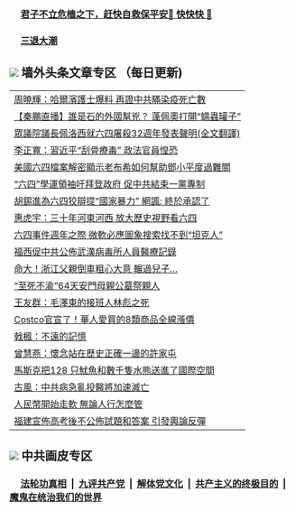 
 ### &nbsp;&nbsp;&nbsp;&nbsp; [君子不立危樯之下，赶快自救保平安🍎 快快快 📩](https://github.com/pwgy/td/blob/master/README.md)

 ### &nbsp;&nbsp;&nbsp;&nbsp; [三退大潮](https://ww3.xkide.work/?key=zuuelqyfglsfjmgm&pin=65881581&ag=ogQuit&from=pw2) 

## <img src="https://img.icons8.com/cute-clipart/2x/circled-right.png"> 墙外头条文章专区 （每日更新)

<Table>
<tr><td colspan="2" align="left"><a href="https://www.cheuw.work/?name=c1441728&key=payedyunruhydnqd&from=pw2">周曉輝：哈爾濱護士爆料 再證中共瞞染疫死亡數
</a></td></tr>
<tr><td colspan="2" align="left"><a href="https://www.cheuw.work/?name=c1441723&key=payedyunruhydnqd&from=pw2">【秦鵬直播】誰是石的外國幫兇？ 蓬佩奧打開“蠕蟲罐子”
</a></td></tr>
<tr><td colspan="2" align="left"><a href="https://www.cheuw.work/?name=c1441742&key=payedyunruhydnqd&from=pw2">眾議院議長佩洛西就六四屠殺32週年發表聲明(全文翻譯)
</a></td></tr>
<tr><td colspan="2" align="left"><a href="https://www.cheuw.work/?name=c1441724&key=payedyunruhydnqd&from=pw2">李正寬：習近平“刮骨療毒” 政法官員惶恐
</a></td></tr>
<tr><td colspan="2" align="left"><a href="https://www.cheuw.work/?name=c1441779&key=payedyunruhydnqd&from=pw2">美國六四檔案解密顯示老布希如何幫助鄧小平度過難關
</a></td></tr>
<tr><td colspan="2" align="left"><a href="https://www.cheuw.work/?name=c1441741&key=payedyunruhydnqd&from=pw2">“六四”學運領袖吁拜登政府 促中共結束一黨專制
</a></td></tr>
<tr><td colspan="2" align="left"><a href="https://www.cheuw.work/?name=c1441494&key=payedyunruhydnqd&from=pw2">胡錫進為六四狡辯提“國家暴力” 網諷: 終於承認了
</a></td></tr>
<tr><td colspan="2" align="left"><a href="https://www.cheuw.work/?name=c1441695&key=payedyunruhydnqd&from=pw2">惠虎宇：三十年河東河西 放大歷史視野看六四
</a></td></tr>
<tr><td colspan="2" align="left"><a href="https://www.cheuw.work/?name=c1441744&key=payedyunruhydnqd&from=pw2">六四事件週年之際 微軟必應圖象搜索找不到“坦克人”
</a></td></tr>
<tr><td colspan="2" align="left"><a href="https://www.cheuw.work/?name=c1441703&key=payedyunruhydnqd&from=pw2">福西促中共公佈武漢病毒所人員醫療記錄
</a></td></tr>
<tr><td colspan="2" align="left"><a href="https://www.cheuw.work/?name=c1441785&key=payedyunruhydnqd&from=pw2">命大！浙江父親倒車粗心大意 輾過兒子…
</a></td></tr>
<tr><td colspan="2" align="left"><a href="https://www.cheuw.work/?name=c1441685&key=payedyunruhydnqd&from=pw2">“至死不渝”64天安門母親公墓祭親人
</a></td></tr>
<tr><td colspan="2" align="left"><a href="https://www.cheuw.work/?name=c1441636&key=payedyunruhydnqd&from=pw2">王友群：毛澤東的接班人林彪之死
</a></td></tr>
<tr><td colspan="2" align="left"><a href="https://www.cheuw.work/?name=c1441705&key=payedyunruhydnqd&from=pw2">Costco官宣了！華人愛買的8類商品全線漲價
</a></td></tr>
<tr><td colspan="2" align="left"><a href="https://www.cheuw.work/?name=c1441777&key=payedyunruhydnqd&from=pw2">戟楓：不遠的記憶
</a></td></tr>
<tr><td colspan="2" align="left"><a href="https://www.cheuw.work/?name=c1441727&key=payedyunruhydnqd&from=pw2">曾慧燕：懷念站在歷史正確一邊的許家屯
</a></td></tr>
<tr><td colspan="2" align="left"><a href="https://www.cheuw.work/?name=c1441786&key=payedyunruhydnqd&from=pw2">馬斯克把128 只魷魚和數千隻水熊送進了國際空間
</a></td></tr>
<tr><td colspan="2" align="left"><a href="https://www.cheuw.work/?name=c1441691&key=payedyunruhydnqd&from=pw2">古風：中共病急亂投醫將加速滅亡
</a></td></tr>
<tr><td colspan="2" align="left"><a href="https://www.cheuw.work/?name=c1441513&key=payedyunruhydnqd&from=pw2">人民幣開始走軟 無論人行怎麼管
</a></td></tr>
<tr><td colspan="2" align="left"><a href="https://www.cheuw.work/?name=c1441771&key=payedyunruhydnqd&from=pw2">福建宣佈高考後不公佈試題和答案 引發輿論反彈
</a></td></tr>
 </Table>

 ## <img src="https://img.icons8.com/cute-clipart/2x/circled-right.png"> 中共画皮专区
 ### &nbsp;&nbsp;&nbsp;&nbsp; [法轮功真相](https://github.com/begood0513/basic/blob/master/README.md) &nbsp;|&nbsp; [九评共产党](https://github.com/begood0513/9ping.md/blob/master/README.md) &nbsp;|&nbsp; [解体党文化](https://github.com/begood0513/jtdwh.md/blob/master/README.md)   &nbsp;|&nbsp; [共产主义的终极目的](https://github.com/begood0513/gczydzjmd.md/blob/master/README.md) &nbsp;|&nbsp; [魔鬼在统治我们的世界](https://github.com/begood0513/gczydzjmd.md/blob/master/README.md) 
